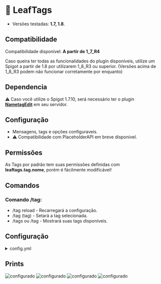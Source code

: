 # 💜 LeafTags
* Versões testadas: **1.7, 1.8**.


## Compatibilidade
Compatibilidade disponível: **A partir de 1_7_R4**

Caso queira ter todas as funcionalidades do plugin disponíveis, utilize um Spigot a partir de 1.8 por utilizarem 1_8_R3 ou superior. (Versões acima de 1_8_R3 podem não funcionar corretamente por enquanto)

## Dependencia
⚠️ Caso você utilize o Spigot 1.7.10, será necessário ter o plugin **[NametagEdit](https://www.spigotmc.org/resources/nametagedit.3836/)** em seu servidor.

## Configuração
* Mensagens, tags e opções configuraveis.
* ⚠️ Compatibilidade com PlaceholderAPI em breve disponível.

## Permissões
As Tags por padrão tem suas permissões definidas com **leaftags.tag.nome**, porém é fácilmente modificável! 

## Comandos
### Comando /tag:
* /tag reload - Recarregará a configuração.
* /tag (tag) - Setará a tag selecionada.
* /tags ou /tag - Mostrará suas tags disponíveis.

## Configuração

<details>
  <summary>config.yml</summary>

```yml
Mensagens:
  # Replaces disponíveis: #
  # %tag% - Nome da Tag: "LEAF" #
  # %tag_color% - Cor da Tag: "&a" #
  # %tag_prefix% - Prefixo da Tag: "&5&lLEAF" #
  # %tag_permission%" - Permissão da Tag: "leaftags.tag.leaf" #
  comando_preset:
    - "&a&lTAGS &fUtilize: /tag (tag)!"
    - "&a&lTAGS &fSuas tags disponíveis: %tags%&f."
    - "op:&a&lTAGS &f/tag reload &a- &fRecarregar as Tags."
  sem_permissao:
    - "&c&lERRO &fVocê não tem permissão para usar a tag %tag_prefix%&f!"
  tag_definida:
    - "&a&lFEITO &fSua tag foi setada para %tag_color%%tag%&f!"
Opcoes:
  # Titulo - Quando alterar a Tag, aparecerá um titulo na tela.
  Titulo:
    # enable - True para ativar, False para desativar.
    enable: true
    titulo: "%tag_color%%tag%"
    subtitulo: "&fTag alterada com sucesso!"
  # Som - Quando alterar a Tag, tocará um som. (Deixe vazio para desativar)
  Som: "WOOD_CLICK"
Tags:
  Admin:
    nome: "ADMIN"
    cor: "&4"
    ladder: 1
    prefix: "&4&lADMIN &4"
    suffix: "&7[STAFF]"
    permissao: "leaftags.tag.admin"
    variaveis:
      - "dono"
  Vip:
    nome: "VIP"
    cor: "&a"
    ladder: 2
    prefix: "&a&lVIP &a"
    suffix: "&7[VIPS]"
    permissao: "leaftags.tag.vip"
    variaveis: []
  Membro:
    # Nome - Nome da Tag (Exemplo: Leaf)
    nome: "Membro"
    # Cor - Cor da Tag (Exemplo: &a)
    cor: "&7"
    # Ladder - A posição na Tablist.
    ladder: 30
    # Prefix - Visual da Tag quando aplicada (Exemplo: &a&lLEAF&a Player)
    prefix: "&7"
    # Suffix - Em breve compatibilidade com placeholderAPI
    suffix: "&a[LEAF]"
    # Permissão - Permissão necessária para usar a tag (Caso esteja vazio, não precisará de permissão)
    permissao: ""
    # Variáveis - Formas de usar a tag (Exemplo: /tag [variavel])
    variaveis:
      - "player"
      - "jogador"
```
</details>

## Prints
![configurado](https://cdn.discordapp.com/attachments/957444296733253653/966900700011450448/unknown.png)
![configurado](https://cdn.discordapp.com/attachments/957444296733253653/966901569310310400/unknown.png)
![configurado](https://cdn.discordapp.com/attachments/957444296733253653/966902307629436968/unknown.png)
![configurado](https://cdn.discordapp.com/attachments/957444296733253653/966901846721568828/unknown.png)
